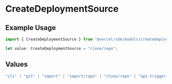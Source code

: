 # CreateDeploymentSource

## Example Usage

```typescript
import { CreateDeploymentSource } from "@vercel/sdk/models/createdeploymentop.js";

let value: CreateDeploymentSource = "clone/repo";
```

## Values

```typescript
"cli" | "git" | "import" | "import/repo" | "clone/repo" | "api-trigger-git-deploy" | "redeploy" | "v0-web"
```